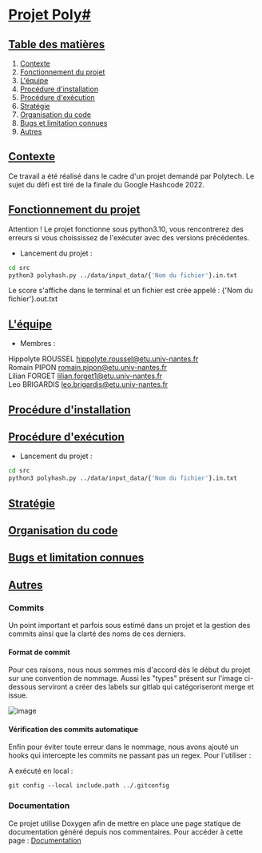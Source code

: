 # <u>Projet Poly#</u>

## <u>Table des matières</u>

1. [Contexte](#contexte)
2. [Fonctionnement du projet](#fonctionnement-du-projet)
3. [L'équipe](#léquipe)
4. [Procédure d'installation](#procédure-dinstallation)
5. [Procédure d'exécution](#procédure-dexécution)
6. [Stratégie](#stratégie)
7. [Organisation du code](#organisation-du-code)
8. [Bugs et limitation connues](#bugs-et-limitation-connues)
9. [Autres](#autres)

## <u>Contexte</u>

Ce travail a été réalisé dans le cadre d'un projet demandé par Polytech. Le sujet du défi est tiré de la finale du Google Hashcode 2022.

## <u>Fonctionnement du projet</u>

Attention ! Le projet fonctionne sous python3.10, vous rencontrerez des erreurs si vous choississez de l'exécuter avec des versions précédentes.

- Lancement du projet :

```bash
cd src
python3 polyhash.py ../data/input_data/{'Nom du fichier'}.in.txt
```

Le score s'affiche dans le terminal et un fichier est crée appelé : {'Nom du fichier'}.out.txt

## <u>L'équipe</u>

- Membres :

Hippolyte ROUSSEL hippolyte.roussel@etu.univ-nantes.fr  
Romain PIPON romain.pipon@etu.univ-nantes.fr  
Lilian FORGET lilian.forget1@etu.univ-nantes.fr  
Leo BRIGARDIS leo.brigardis@etu.univ-nantes.fr

## <u>Procédure d'installation</u>

## <u>Procédure d'exécution</u>

- Lancement du projet :

```bash
cd src
python3 polyhash.py ../data/input_data/{'Nom du fichier'}.in.txt
```

## <u>Stratégie</u>

## <u>Organisation du code</u>

## <u>Bugs et limitation connues</u>

## <u>Autres</u>

### Commits

Un point important et parfois sous estimé dans un projet et la gestion des commits ainsi que la clarté des noms de ces derniers.

#### Format de commit

Pour ces raisons, nous nous sommes mis d'accord dès le début du projet sur une convention de nommage. Aussi les "types" présent sur l'image ci-dessous serviront a créer des labels sur gitlab qui catégoriseront merge et issue.

![image](https://cdn.discordapp.com/attachments/765491179444764712/1039222782275375204/unknown.png)

#### Vérification des commits automatique

Enfin pour éviter toute erreur dans le nommage, nous avons ajouté un hooks qui intercepte les commits ne passant pas un regex. Pour l'utiliser :

A exécuté en local :
```
git config --local include.path ../.gitconfig
```

### Documentation

Ce projet utilise Doxygen afin de mettre en place une page statique de documentation généré depuis nos commentaires. Pour accéder à cette page : [Documentation](https://e203561m.univ-nantes.io/polyhash2022)